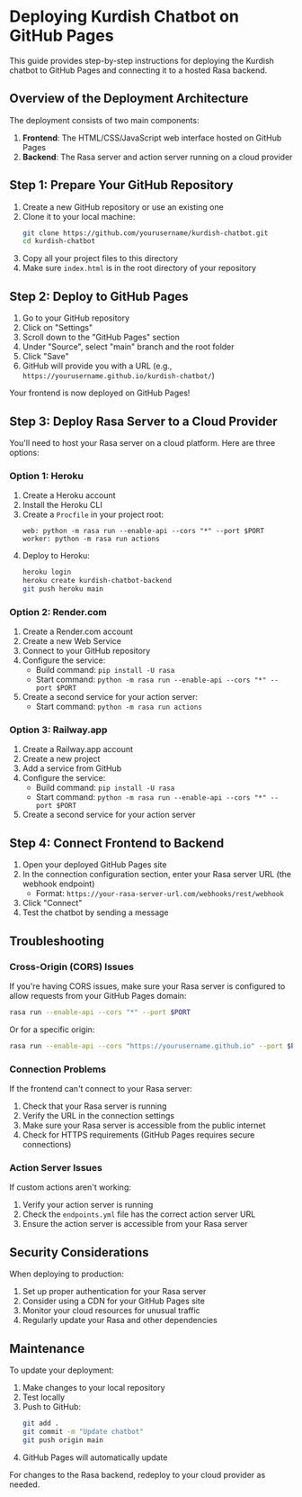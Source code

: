 # Deploying Kurdish Chatbot on GitHub Pages

This guide provides step-by-step instructions for deploying the Kurdish chatbot to GitHub Pages and connecting it to a hosted Rasa backend.

## Overview of the Deployment Architecture

The deployment consists of two main components:

1. **Frontend**: The HTML/CSS/JavaScript web interface hosted on GitHub Pages
2. **Backend**: The Rasa server and action server running on a cloud provider

## Step 1: Prepare Your GitHub Repository

1. Create a new GitHub repository or use an existing one
2. Clone it to your local machine:
   ```bash
   git clone https://github.com/yourusername/kurdish-chatbot.git
   cd kurdish-chatbot
   ```
3. Copy all your project files to this directory
4. Make sure `index.html` is in the root directory of your repository

## Step 2: Deploy to GitHub Pages

1. Go to your GitHub repository
2. Click on "Settings"
3. Scroll down to the "GitHub Pages" section
4. Under "Source", select "main" branch and the root folder
5. Click "Save"
6. GitHub will provide you with a URL (e.g., `https://yourusername.github.io/kurdish-chatbot/`)

Your frontend is now deployed on GitHub Pages!

## Step 3: Deploy Rasa Server to a Cloud Provider

You'll need to host your Rasa server on a cloud platform. Here are three options:

### Option 1: Heroku

1. Create a Heroku account
2. Install the Heroku CLI
3. Create a `Procfile` in your project root:
   ```
   web: python -m rasa run --enable-api --cors "*" --port $PORT
   worker: python -m rasa run actions
   ```
4. Deploy to Heroku:
   ```bash
   heroku login
   heroku create kurdish-chatbot-backend
   git push heroku main
   ```

### Option 2: Render.com

1. Create a Render.com account
2. Create a new Web Service
3. Connect to your GitHub repository
4. Configure the service:
   - Build command: `pip install -U rasa`
   - Start command: `python -m rasa run --enable-api --cors "*" --port $PORT`
5. Create a second service for your action server:
   - Start command: `python -m rasa run actions`

### Option 3: Railway.app

1. Create a Railway.app account
2. Create a new project
3. Add a service from GitHub
4. Configure the service:
   - Build command: `pip install -U rasa`
   - Start command: `python -m rasa run --enable-api --cors "*" --port $PORT`
5. Create a second service for your action server

## Step 4: Connect Frontend to Backend

1. Open your deployed GitHub Pages site
2. In the connection configuration section, enter your Rasa server URL (the webhook endpoint)
   - Format: `https://your-rasa-server-url.com/webhooks/rest/webhook`
3. Click "Connect"
4. Test the chatbot by sending a message

## Troubleshooting

### Cross-Origin (CORS) Issues

If you're having CORS issues, make sure your Rasa server is configured to allow requests from your GitHub Pages domain:

```bash
rasa run --enable-api --cors "*" --port $PORT
```

Or for a specific origin:

```bash
rasa run --enable-api --cors "https://yourusername.github.io" --port $PORT
```

### Connection Problems

If the frontend can't connect to your Rasa server:

1. Check that your Rasa server is running
2. Verify the URL in the connection settings
3. Make sure your Rasa server is accessible from the public internet
4. Check for HTTPS requirements (GitHub Pages requires secure connections)

### Action Server Issues

If custom actions aren't working:

1. Verify your action server is running
2. Check the `endpoints.yml` file has the correct action server URL
3. Ensure the action server is accessible from your Rasa server

## Security Considerations

When deploying to production:

1. Set up proper authentication for your Rasa server
2. Consider using a CDN for your GitHub Pages site
3. Monitor your cloud resources for unusual traffic
4. Regularly update your Rasa and other dependencies

## Maintenance

To update your deployment:

1. Make changes to your local repository
2. Test locally
3. Push to GitHub:
   ```bash
   git add .
   git commit -m "Update chatbot"
   git push origin main
   ```
4. GitHub Pages will automatically update

For changes to the Rasa backend, redeploy to your cloud provider as needed.
